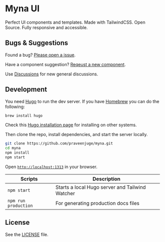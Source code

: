 # Myna UI

Perfect UI components and templates. Made with TailwindCSS. Open Source. Fully responsive and accessible.

## Bugs & Suggestions

Found a bug? [Please open a issue](https://github.com/praveenjuge/myna/issues/new/choose).

Have a component suggestion? [Reqeust a new component](https://github.com/praveenjuge/myna/issues/new/choose).

Use [Discussions](https://github.com/praveenjuge/myna/discussions) for new general discussions.

## Development

You need [Hugo](https://gohugo.io/) to run the dev server. If you have [Homebrew](https://brew.sh/) you can do the following:

```sh
brew install hugo
```

Check this [Hugo installation page](https://gohugo.io/getting-started/installing/) for installing on other systems.

Then clone the repo, install dependencies, and start the server locally.

```sh
git clone https://github.com/praveenjuge/myna.git
cd myna
npm install
npm start
```

Open [`http://localhost:1313`](http://localhost:1313) in your browser.

| Scripts              | Description                                     |
| -------------------- | ----------------------------------------------- |
| `npm start`          | Starts a local Hugo server and Tailwind Watcher |
| `npm run production` | For generating production docs files            |

## License

See the [LICENSE](https://github.com/praveenjuge/myna/blob/master/LICENSE) file.

